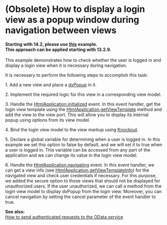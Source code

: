 # (Obsolete) How to display a login view as a popup window during navigation between views


<p><strong>Starting with 14.2, please use <a href="http://js.devexpress.com/Documentation/Tutorial/SPA_Framework/Logon_When_Navigating_to_a_View/?version=14_2#Logon_When_Navigating_to_a_View">this</a> example.<br />This approach can be applied starting with 13.2.9. <br /> </strong><br /> This example demonstrates how to check whether the user is logged in and display a login view when it is necessary during navigation. </p>
<p>It is necessary to perform the following steps to accomplish this task:</p>
<p>1. Add a new view and place a <a href="http://phonejs.devexpress.com/Documentation/ApiReference/Widgets/dxPopup?version=13_2"><u>dxPopup</u></a> in it.</p>
<p>2. Implement the required logic for this view in a corresponding view model.</p>
<p>3. Handle the <a href="http://phonejs.devexpress.com/Documentation/ApiReference/Application_Framework/HtmlApplication/Events?version=13_2#initialized"><u>HtmlApplication.initialized</u></a> event. In this event handler, get the login view template using the <a href="http://phonejs.devexpress.com/Documentation/ApiReference/Application_Framework/HtmlApplication/Methods?version=13_2#getViewTemplateviewName"><u>HtmlApplication.getViewTemplate</u></a> method and add the view to the view port. This will allow you to display its internal popup using options from its view model.</p>
<p>4. Bind the login view model to the view markup using <a href="http://knockoutjs.com/documentation/introduction.html"><u>Knockout</u></a>.</p>
<p>5. Declare a global variable for determining when a user is logged in. In this example we set this option to false by default, and we will set it to true when a user is logged in. This variable can be accessed from any part of the application and we can change its value in the login view model.</p>
<p>6. Handle the <a href="http://phonejs.devexpress.com/Documentation/ApiReference/Application_Framework/HtmlApplication/Events?version=13_2#navigating"><u>HtmlApplication.navigating</u></a> event. In this event handler, we can get a view info (see <a href="http://phonejs.devexpress.com/Documentation/ApiReference/Application_Framework/HtmlApplication/Methods?version=13_2#getViewTemplateInfoviewName"><u>HtmlApplication.getViewTemplateInfo</u></a>) for the navigated view and check user credentials if necessary. For this purpose, we added the secure option to those views that should not be displayed for unauthorized users. If the user unauthorized, we can call a method from the login view model to display dxPopup from the login view. Moreover, you can cancel navigation by setting the cancel parameter of the event handler to true.</p>
<p><strong>See also:</strong><br /> <a href="https://www.devexpress.com/Support/Center/p/E4460">How to send authenticated requests to the OData service</a></p>

<br/>


